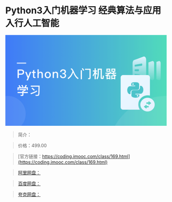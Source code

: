 # Python3入门机器学习 经典算法与应用 入行人工智能

![img](../../assets/5fc064ba09f7bf3205400304.png)

> 简介：

> 价格：499.00

> [官方链接：https://coding.imooc.com/class/169.html](https://coding.imooc.com/class/169.html)

> [阿里网盘：](https://www.aliyundrive.com/s/LQL9VzhFfQP)

> [百度网盘：]()

> [夸克网盘：]()
